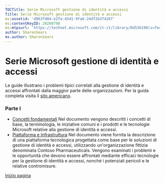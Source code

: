 ```yaml
---
TOCTitle: Serie Microsoft gestione di identità e accessi
Title: Serie Microsoft gestione di identità e accessi
ms:assetid: 'd063fd84-e2fa-45d1-9fa6-24df2b37426f'
ms:contentKeyID: 20200798
ms:mtpsurl: 'https://technet.microsoft.com/it-it/library/Dd536198(v=TechNet.10)'
author: SharonSears
ms.author: SharonSears
---
```


Serie Microsoft gestione di identità e accessi
==============================================

Le guide illustrano i problemi tipici correlati alla gestione di identità e accessi affrontati dalla maggior parte delle organizzazioni.
Per la guida completa visita il [sito americano](http://technet.microsoft.com/en-us/library/cc162924.aspx).

### Parte I

-   [Concetti fondamentali](http://tnstage.redmond.corp.microsoft.com/it-it/library/dd536215.aspx)
    Nel documento vengono descritti i concetti di base, la terminologia, le iniziative comuni e i prodotti e le tecnologie Microsoft relative alla gestione di identità e accessi.
-   [Piattaforma e Infrastruttura](http://tnstage.redmond.corp.microsoft.com/it-it/library/dd536223.aspx)
    Nel documento viene fornita la descrizione di una piattaforma tecnologica progettata come base per le soluzioni di gestione di identità e accessi, utilizzando un'organizzazione fittizia denominata Contoso Pharmaceuticals. Vengono esaminati i problemi e le opportunità che devono essere affrontati mediante efficaci tecnologie per la gestione di identità e accessi, nonché i potenziali pericoli e le relative contromisure.

[](#mainsection)[Inizio pagina](#mainsection)

